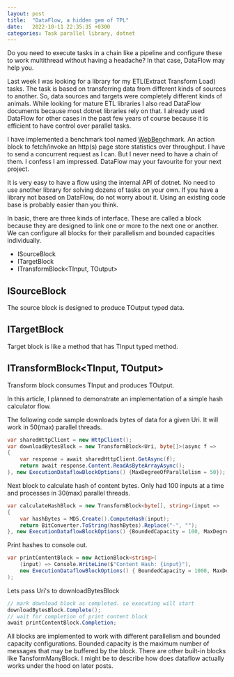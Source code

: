 ```yaml
---
layout: post
title:  "DataFlow, a hidden gem of TPL"
date:   2022-10-11 22:35:35 +0300
categories: Task parallel library, dotnet
---
```

Do you need to execute tasks in a chain like a pipeline and configure these to work multithread without having a headache? In that case, DataFlow may help you.

Last week I was looking for a library for my ETL(Extract Transform Load) tasks. The task is based on transferring data from different kinds of sources to another. So, data sources and targets were completely different kinds of animals. While looking for mature ETL libraries I also read DataFlow documents because most dotnet libraries rely on that. I already used DataFlow for other cases in the past few years of course because it is efficient to have control over parallel tasks.

I have implemented a benchmark tool named [WebBen](https://github.com/omerfarukz/WebBen)chmark. An action block to fetch/invoke an http(s) page store statistics over throughput. I have to send a concurrent request as I can. But I never need to have a chain of them. I confess I am impressed. DataFlow may your favourite for your next project.

It is very easy to have a flow using the internal API of dotnet. No need to use another library for solving dozens of tasks on your own. If you have a library not based on DataFlow, do not worry about it. Using an existing code base is probably easier than you think.

In basic, there are three kinds of interface. These are called a block because they are designed to link one or more to the next one or another. We can configure all blocks for their parallelism and bounded capacities individually.

- ISourceBlock<TOutput>
- ITargetBlock<TInput>
- ITransformBlock<TInput, TOutput>

## ISourceBlock<TOutput>
The source block is designed to produce TOutput typed data.

## ITargetBlock<TInput>
Target block is like a method that has TInput typed method.

## ITransformBlock<TInput, TOutput>
Transform block consumes TInput and produces TOutput.

In this article, I planned to demonstrate an implementation of a simple hash calculator flow.

The following code sample downloads bytes of data for a given Uri. It will work in 50(max) parallel threads.

```csharp
var sharedHttpClient = new HttpClient();
var downloadBytesBlock = new TransformBlock<Uri, byte[]>(async f =>
{
    var response = await sharedHttpClient.GetAsync(f);
    return await response.Content.ReadAsByteArrayAsync();
}, new ExecutionDataflowBlockOptions() {MaxDegreeOfParallelism = 50});
```

Next block to calculate hash of content bytes. Only had 100 inputs at a time and processes in 30(max) parallel threads.

```csharp
var calculateHashBlock = new TransformBlock<byte[], string>(input =>
{
    var hashBytes = MD5.Create().ComputeHash(input);
    return BitConverter.ToString(hashBytes).Replace("-", "");
}, new ExecutionDataflowBlockOptions() {BoundedCapacity = 100, MaxDegreeOfParallelism = 30});
```

Print hashes to console out.
```csharp
var printContentBlock = new ActionBlock<string>(
    (input) => Console.WriteLine($"Content Hash: {input}"),
    new ExecutionDataflowBlockOptions() { BoundedCapacity = 1000, MaxDegreeOfParallelism = 1}
);
```

Lets pass Uri's to downloadBytesBlock

```csharp
// mark download block as completed. so executing will start
downloadBytesBlock.Complete();
// wait for completion of print content block
await printContentBlock.Completion;
```

All blocks are implemented to work with different parallelism and bounded capacity configurations. Bounded capacity is the maximum number of messages that may be buffered by the block. There are other built-in blocks like TansformManyBlock. I might be to describe how does dataflow actually works under the hood on later posts.